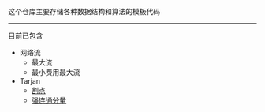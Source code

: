 这个仓库主要存储各种数据结构和算法的模板代码

----

目前已包含

- 网络流
  - 最大流
  - 最小费用最大流
- Tarjan
  - [割点](https://www.luogu.com.cn/problem/P3388)
  - [强连通分量](https://www.luogu.com.cn/problem/P3387)

